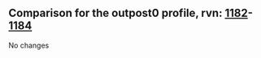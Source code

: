 ## Comparison for the outpost0 profile, rvn: [1182](https://github.com/PRO100KatYT/FortniteProfileRevisions/tree/main/profiles/outpost0/1182%20outpost0.json)-[1184](https://github.com/PRO100KatYT/FortniteProfileRevisions/tree/main/profiles/outpost0/1184%20outpost0.json)

No changes
